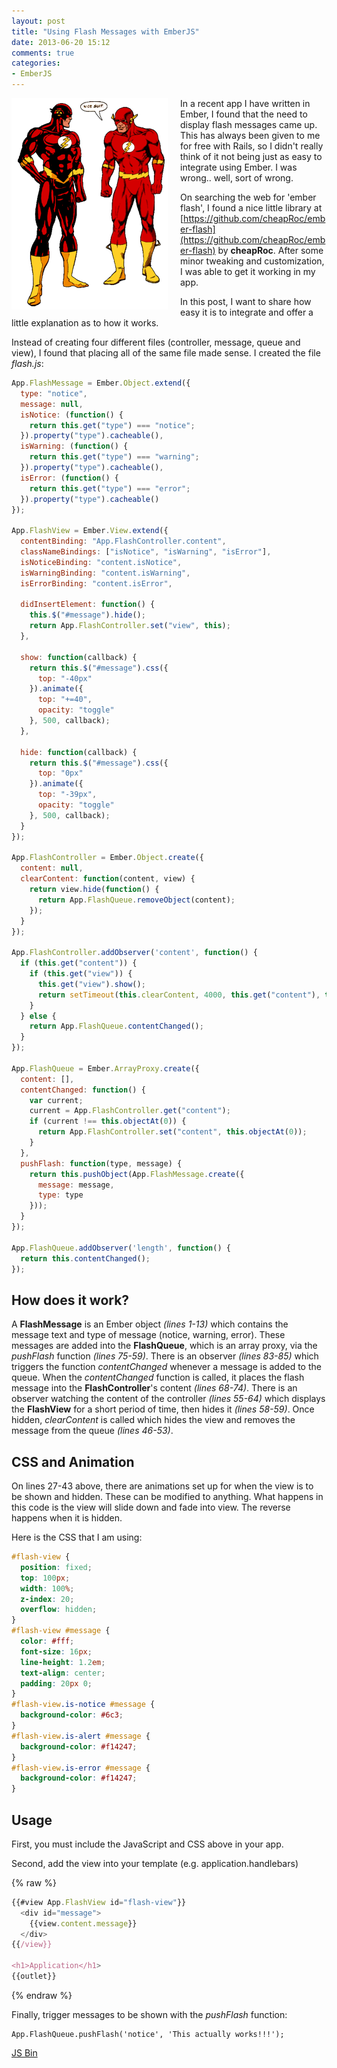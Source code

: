 ```yaml
---
layout: post
title: "Using Flash Messages with EmberJS"
date: 2013-06-20 15:12
comments: true
categories: 
- EmberJS
---
```


<img width="250" height="338" src="/images/flash-to-flash.png" style="border: 0px; float: left; margin-right: 20px; -webkit-border-radius: 0px; -ms-border-radius: 0px; -moz-border-radius: 0px; border-radius: 0px; -webkit-box-shadow: 0px; -moz-box-shadow: 0px; box-shadow: 0px;" />

In a recent app I have written in Ember, I found that the need to display flash messages came up. This has always been given to me for free with Rails, so I didn't really think of it not being just as easy to integrate using Ember. I was wrong.. well, sort of wrong.

On searching the web for 'ember flash', I found a nice little library at [https://github.com/cheapRoc/ember-flash](https://github.com/cheapRoc/ember-flash) by **cheapRoc**. After some minor tweaking and customization, I was able to get it working in my app.

In this post, I want to share how easy it is to integrate and offer a little explanation as to how it works.

<!-- more -->

Instead of creating four different files (controller, message, queue and view), I found that placing all of the same file made sense. I created the file *flash.js*:

```javascript flash.js
App.FlashMessage = Ember.Object.extend({
  type: "notice",
  message: null,
  isNotice: (function() {
    return this.get("type") === "notice";
  }).property("type").cacheable(),
  isWarning: (function() {
    return this.get("type") === "warning";
  }).property("type").cacheable(),
  isError: (function() {
    return this.get("type") === "error";
  }).property("type").cacheable()
});

App.FlashView = Ember.View.extend({
  contentBinding: "App.FlashController.content",
  classNameBindings: ["isNotice", "isWarning", "isError"],
  isNoticeBinding: "content.isNotice",
  isWarningBinding: "content.isWarning",
  isErrorBinding: "content.isError",
  
  didInsertElement: function() {
    this.$("#message").hide();
    return App.FlashController.set("view", this);
  },
  
  show: function(callback) {
    return this.$("#message").css({
      top: "-40px"
    }).animate({
      top: "+=40",
      opacity: "toggle"
    }, 500, callback);
  },
  
  hide: function(callback) {
    return this.$("#message").css({
      top: "0px"
    }).animate({
      top: "-39px",
      opacity: "toggle"
    }, 500, callback);
  }
});

App.FlashController = Ember.Object.create({
  content: null,
  clearContent: function(content, view) {
    return view.hide(function() {
      return App.FlashQueue.removeObject(content);
    });
  }
});

App.FlashController.addObserver('content', function() {
  if (this.get("content")) {
    if (this.get("view")) {
      this.get("view").show();
      return setTimeout(this.clearContent, 4000, this.get("content"), this.get("view"));
    }
  } else {
    return App.FlashQueue.contentChanged();
  }
});

App.FlashQueue = Ember.ArrayProxy.create({
  content: [],
  contentChanged: function() {
    var current;
    current = App.FlashController.get("content");
    if (current !== this.objectAt(0)) {
      return App.FlashController.set("content", this.objectAt(0));
    }
  },
  pushFlash: function(type, message) {
    return this.pushObject(App.FlashMessage.create({
      message: message,
      type: type
    }));
  }
});

App.FlashQueue.addObserver('length', function() {
  return this.contentChanged();
});
```

## How does it work?

A **FlashMessage** is an Ember object *(lines 1-13)* which contains the message text and type of message (notice, warning, error). These messages are added into the **FlashQueue**, which is an array proxy, via the *pushFlash* function *(lines 75-59)*. There is an observer *(lines 83-85)* which triggers the function *contentChanged* whenever a message is added to the queue. When the *contentChanged* function is called, it places the flash message into the **FlashController**'s content *(lines 68-74)*. There is an observer watching the content of the controller *(lines 55-64)* which displays the **FlashView** for a short period of time, then hides it *(lines 58-59)*. Once hidden, *clearContent* is called which hides the view and removes the message from the queue *(lines 46-53)*.

## CSS and Animation

On lines 27-43 above, there are animations set up for when the view is to be shown and hidden. These can be modified to anything. What happens in this code is the view will slide down and fade into view. The reverse happens when it is hidden.

Here is the CSS that I am using:

```css
#flash-view {
  position: fixed;
  top: 100px;
  width: 100%;
  z-index: 20;
  overflow: hidden;
}
#flash-view #message {
  color: #fff;
  font-size: 16px;
  line-height: 1.2em;
  text-align: center;
  padding: 20px 0;
}
#flash-view.is-notice #message {
  background-color: #6c3;
}
#flash-view.is-alert #message {
  background-color: #f14247;
}
#flash-view.is-error #message {
  background-color: #f14247;
}
```

## Usage

First, you must include the JavaScript and CSS above in your app.

Second, add the view into your template (e.g. application.handlebars)

{% raw %}
``` javascript application.handlebars
{{#view App.FlashView id="flash-view"}}
  <div id="message">
    {{view.content.message}}
  </div>
{{/view}}

<h1>Application</h1>
{{outlet}}
```
{% endraw %}

Finally, trigger messages to be shown with the *pushFlash* function:

    App.FlashQueue.pushFlash('notice', 'This actually works!!!');

<a class="jsbin-embed" href="http://jsbin.com/olurim/5/embed?live">JS Bin</a><script src="http://static.jsbin.com/js/embed.js"></script>
